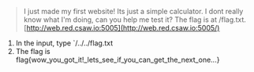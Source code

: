 > I just made my first website! Its just a simple calculator. I dont really know what I'm doing, can you help me test it?
The flag is at /flag.txt.
[http://web.red.csaw.io:5005](http://web.red.csaw.io:5005/)

1. In the input, type `/../../flag.txt
2. The flag is flag{wow_you_got_it!_lets_see_if_you_can_get_the_next_one...}
